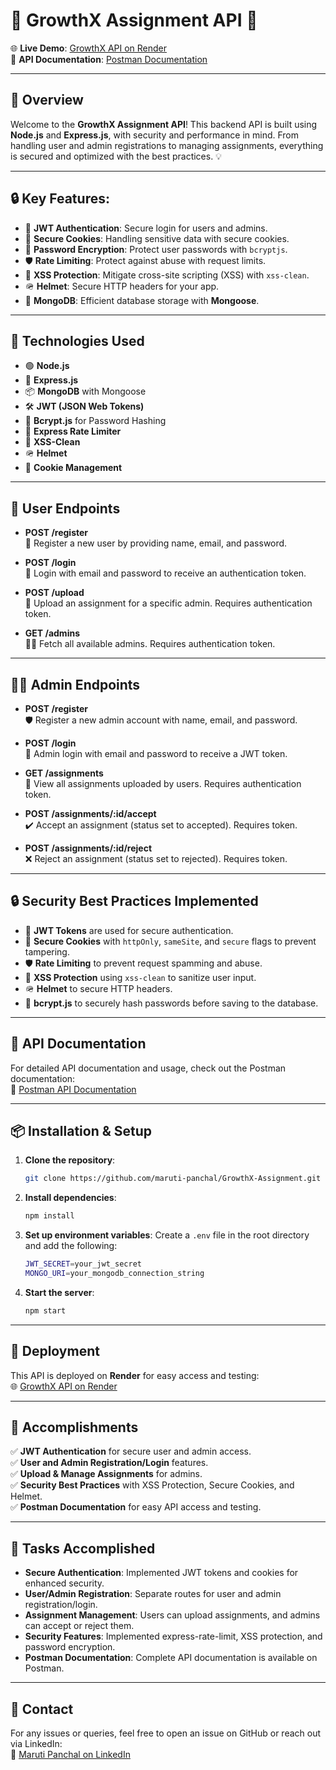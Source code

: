 # 🚀 GrowthX Assignment API 🌟

🌐 **Live Demo**: [GrowthX API on Render](your-render-url-here)  
📄 **API Documentation**: [Postman Documentation](https://documenter.getpostman.com/view/33332190/2sAXxQeXZZ)

---

## 📖 Overview

Welcome to the **GrowthX Assignment API**! This backend API is built using **Node.js** and **Express.js**, with security and performance in mind. From handling user and admin registrations to managing assignments, everything is secured and optimized with the best practices. 💡

---

## 🔒 Key Features:

- 🔑 **JWT Authentication**: Secure login for users and admins.
- 🍪 **Secure Cookies**: Handling sensitive data with secure cookies.
- 🔐 **Password Encryption**: Protect user passwords with `bcryptjs`.
- 🛡️ **Rate Limiting**: Protect against abuse with request limits.
- 🧼 **XSS Protection**: Mitigate cross-site scripting (XSS) with `xss-clean`.
- 🪖 **Helmet**: Secure HTTP headers for your app.
- 💾 **MongoDB**: Efficient database storage with **Mongoose**.

---

## 🔧 Technologies Used

- 🟢 **Node.js**
- 🧳 **Express.js**
- 📦 **MongoDB** with Mongoose
- 🛠️ **JWT (JSON Web Tokens)**
- 🔑 **Bcrypt.js** for Password Hashing
- 🚦 **Express Rate Limiter**
- 🔨 **XSS-Clean**
- 🪖 **Helmet**
- 🍪 **Cookie Management**

---

## 👤 User Endpoints

- **POST /register**  
  🚀 Register a new user by providing name, email, and password.

- **POST /login**  
  🔑 Login with email and password to receive an authentication token.

- **POST /upload**  
  📄 Upload an assignment for a specific admin. Requires authentication token.

- **GET /admins**  
  👨‍💼 Fetch all available admins. Requires authentication token.

---

## 👨‍💼 Admin Endpoints

- **POST /register**  
  🛡️ Register a new admin account with name, email, and password.

- **POST /login**  
  🔑 Admin login with email and password to receive a JWT token.

- **GET /assignments**  
  📝 View all assignments uploaded by users. Requires authentication token.

- **POST /assignments/:id/accept**  
  ✔️ Accept an assignment (status set to accepted). Requires token.

- **POST /assignments/:id/reject**  
  ❌ Reject an assignment (status set to rejected). Requires token.

---

## 🔒 Security Best Practices Implemented

- 🔐 **JWT Tokens** are used for secure authentication.
- 🍪 **Secure Cookies** with `httpOnly`, `sameSite`, and `secure` flags to prevent tampering.
- 🛡️ **Rate Limiting** to prevent request spamming and abuse.
- 🧼 **XSS Protection** using `xss-clean` to sanitize user input.
- 🪖 **Helmet** to secure HTTP headers.
- 🔑 **bcrypt.js** to securely hash passwords before saving to the database.

---

## 📄 API Documentation

For detailed API documentation and usage, check out the Postman documentation:  
📄 [Postman API Documentation](https://documenter.getpostman.com/view/33332190/2sAXxQeXZZ)

---

## 📦 Installation & Setup

1. **Clone the repository**:

   ```bash
   git clone https://github.com/maruti-panchal/GrowthX-Assignment.git
   ```

2. **Install dependencies**:

   ```bash
   npm install
   ```

3. **Set up environment variables**:
   Create a `.env` file in the root directory and add the following:

   ```bash
   JWT_SECRET=your_jwt_secret
   MONGO_URI=your_mongodb_connection_string
   ```

4. **Start the server**:
   ```bash
   npm start
   ```

---

## 🚀 Deployment

This API is deployed on **Render** for easy access and testing:  
🌐 [GrowthX API on Render](your-render-url-here)

---

## 🎯 Accomplishments

✅ **JWT Authentication** for secure user and admin access.  
✅ **User and Admin Registration/Login** features.  
✅ **Upload & Manage Assignments** for admins.  
✅ **Security Best Practices** with XSS Protection, Secure Cookies, and Helmet.  
✅ **Postman Documentation** for easy API access and testing.

---

## 📝 Tasks Accomplished

- **Secure Authentication**: Implemented JWT tokens and cookies for enhanced security.
- **User/Admin Registration**: Separate routes for user and admin registration/login.
- **Assignment Management**: Users can upload assignments, and admins can accept or reject them.
- **Security Features**: Implemented express-rate-limit, XSS protection, and password encryption.
- **Postman Documentation**: Complete API documentation is available on Postman.

---

## 📧 Contact

For any issues or queries, feel free to open an issue on GitHub or reach out via LinkedIn:  
🔗 [Maruti Panchal on LinkedIn](https://www.linkedin.com/in/maruti-panchal)
